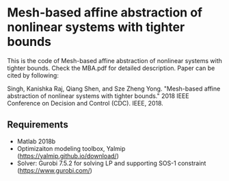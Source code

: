 # Mesh-based affine abstraction of nonlinear systems with tighter bounds

This is the code of Mesh-based affine abstraction of nonlinear systems with tighter bounds. Check the MBA.pdf for detailed description. Paper can be cited by following: 

Singh, Kanishka Raj, Qiang Shen, and Sze Zheng Yong. "Mesh-based affine abstraction of nonlinear systems with tighter bounds." 2018 IEEE Conference on Decision and Control (CDC). IEEE, 2018.

## Requirements

 - Matlab 2018b
 - Optimizaiton modeling toolbox, Yalmip (https://yalmip.github.io/download/)
 - Solver: Gurobi 7.5.2 for solving LP and supporting SOS-1 constraint (https://www.gurobi.com/)
